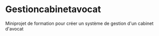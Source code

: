 # Gestioncabinetavocat
Miniprojet de formation pour créer un système de gestion d'un cabinet d'avocat
